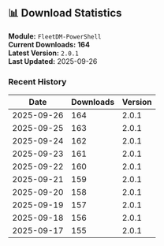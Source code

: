 ## 📊 Download Statistics

**Module:** `FleetDM-PowerShell`  
**Current Downloads:** **164**  
**Latest Version:** `2.0.1`  
**Last Updated:** 2025-09-26

### Recent History

| Date | Downloads | Version |
|------|-----------|---------|
| 2025-09-26 | 164 | 2.0.1 |
| 2025-09-25 | 163 | 2.0.1 |
| 2025-09-24 | 162 | 2.0.1 |
| 2025-09-23 | 161 | 2.0.1 |
| 2025-09-22 | 160 | 2.0.1 |
| 2025-09-21 | 159 | 2.0.1 |
| 2025-09-20 | 158 | 2.0.1 |
| 2025-09-19 | 157 | 2.0.1 |
| 2025-09-18 | 156 | 2.0.1 |
| 2025-09-17 | 155 | 2.0.1 |
